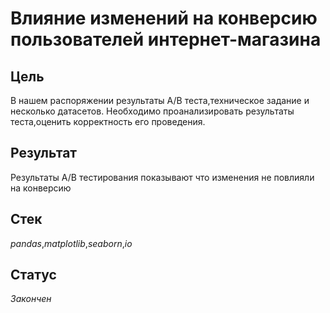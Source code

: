 # Влияние изменений на конверсию пользователей интернет-магазина

## Цель
В нашем распоряжении результаты A/B теста,техническое задание и несколько датасетов. Необходимо проанализировать результаты теста,оценить корректность его проведения.
## Результат
Результаты A/B тестирования  показывают что изменения не повлияли на конверсию
## Стек
_pandas_,_matplotlib_,_seaborn_,_io_
## Статус
_Закончен_
